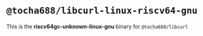 # `@tocha688/libcurl-linux-riscv64-gnu`

This is the **riscv64gc-unknown-linux-gnu** binary for `@tocha688/libcurl`
